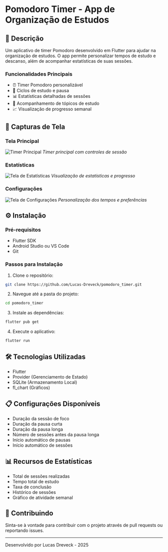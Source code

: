 # Pomodoro Timer - App de Organização de Estudos

## 📱 Descrição
Um aplicativo de timer Pomodoro desenvolvido em Flutter para ajudar na organização de estudos. O app permite personalizar tempos de estudo e descanso, além de acompanhar estatísticas de suas sessões.

### Funcionalidades Principais
- ⏰ Timer Pomodoro personalizável
- 🔄 Ciclos de estudo e pausa
- 📊 Estatísticas detalhadas de sessões
- 📝 Acompanhamento de tópicos de estudo
- 📈 Visualização de progresso semanal

## 📸 Capturas de Tela

### Tela Principal
![Timer Principal](assets/screenshots/timer_screen.png)
*Timer principal com controles de sessão*

### Estatísticas
![Tela de Estatísticas](assets/screenshots/statistics_screen.png)
*Visualização de estatísticas e progresso*

### Configurações
![Tela de Configurações](assets/screenshots/settings_screen.png)
*Personalização dos tempos e preferências*

## ⚙️ Instalação

### Pré-requisitos
- Flutter SDK
- Android Studio ou VS Code
- Git

### Passos para Instalação

1. Clone o repositório:
```bash
git clone https://github.com/Lucas-Dreveck/pomodoro_timer.git
```

2. Navegue até a pasta do projeto:
```bash
cd pomodoro_timer
```

3. Instale as dependências:
```bash
flutter pub get
```

4. Execute o aplicativo:
```bash
flutter run
```

## 🛠️ Tecnologias Utilizadas
- Flutter
- Provider (Gerenciamento de Estado)
- SQLite (Armazenamento Local)
- fl_chart (Gráficos)

## 📋 Configurações Disponíveis
- Duração da sessão de foco
- Duração da pausa curta
- Duração da pausa longa
- Número de sessões antes da pausa longa
- Início automático de pausas
- Início automático de sessões

## 📊 Recursos de Estatísticas
- Total de sessões realizadas
- Tempo total de estudo
- Taxa de conclusão
- Histórico de sessões
- Gráfico de atividade semanal

## 🤝 Contribuindo
Sinta-se à vontade para contribuir com o projeto através de pull requests ou reportando issues.

---
Desenvolvido por Lucas Dreveck - 2025